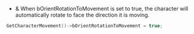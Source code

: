 -  & When bOrientRotationToMovement is set to true, the character will automatically rotate to face the direction it is moving.
```cpp
GetCharacterMovement()->bOrientRotationToMovement = true;
```

